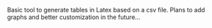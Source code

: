 Basic tool to generate tables in Latex based on a csv file. Plans to add graphs and better customization in the future...
